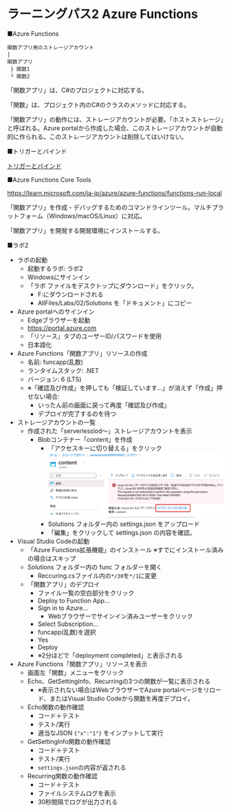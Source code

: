 # ラーニングパス2 Azure Functions

■Azure Functions

```
関数アプリ用のストレージアカウント
|
関数アプリ
 ├ 関数1
 └ 関数2
```

「関数アプリ」は、C#のプロジェクトに対応する。

「関数」は、プロジェクト内のC#のクラスのメソッドに対応する。

「関数アプリ」の動作には、ストレージアカウントが必要。「ホストストレージ」と呼ばれる。Azure portalから作成した場合、このストレージアカウントが自動的に作られる。このストレージアカウントは削除してはいけない。

■トリガーとバインド

[トリガーとバインド](pdf/mod02/%E3%83%88%E3%83%AA%E3%82%AC%E3%83%BC%E3%80%81%E3%83%90%E3%82%A4%E3%83%B3%E3%83%89.pdf)

■Azure Functions Core Tools

https://learn.microsoft.com/ja-jp/azure/azure-functions/functions-run-local

「関数アプリ」を作成・デバッグするためのコマンドラインツール。マルチプラットフォーム（Windows/macOS/Linux）に対応。

「関数アプリ」を開発する開発環境にインストールする。

■ラボ2

- ラボの起動
  - 起動するラボ: ラボ2
  - Windowsにサインイン
  - 「ラボ ファイルをデスクトップにダウンロード」をクリック。
    - F:にダウンロードされる
    - AllFiles/Labs/02/Solutions を「ドキュメント」にコピー
- Azure portalへのサインイン
  - Edgeブラウザーを起動
  - https://portal.azure.com
  - 「リソース」タブのユーザーID/パスワードを使用
  - 日本語化
- Azure Functions「関数アプリ」リソースの作成
  - 名前: funcapp(乱数)
  - ランタイムスタック: .NET
  - バージョン: 6 (LTS)
  - ※「確認及び作成」を押しても「検証しています...」が消えず「作成」押せない場合:
    - いったん前の画面に戻って再度「確認及び作成」
    - デプロイが完了するのを待つ
- ストレージアカウントの一覧
  - 作成された「serverlesslod～」ストレージアカウントを表示
    - Blobコンテナー「content」を作成
      - 「アクセスキーに切り替える」をクリック ![](images/ss-2023-05-15-12-34-03.png)
      - Solutions フォルダー内の settings.json をアップロード
      - 「編集」をクリックして settings.json の内容を確認。
- Visual Studio Codeの起動
  - 「Azure Functions拡張機能」のインストール ※すでにインストール済みの場合はスキップ
  - Solutions フォルダー内の func フォルダーを開く
    - Reccuring.csファイル内の`*/30`を`*/1`に変更
  - 「関数アプリ」のデプロイ
    - ファイル一覧の空白部分をクリック
    - Deploy to Function App...
    - Sign in to Azure...
      - Webブラウザーでサインイン済みユーザーをクリック
    - Select Subscription...
    - funcapp(乱数)を選択
    - Yes
    - Deploy
    - ※2分ほどで「deployment completed」と表示される
- Azure Functions「関数アプリ」リソースを表示
  - 画面左「関数」メニューをクリック
  - Echo、GetSettingInfo、Recurringの3つの関数が一覧に表示される
    - ※表示されない場合はWebブラウザーでAzure portalページをリロード、またはVisual Studio Codeから関数を再度デプロイ。
  - Echo関数の動作確認
    - コード＋テスト
    - テスト/実行
    - 適当なJSON `{"x":"1"}` をインプットして実行
  - GetSettingInfo関数の動作確認
    - コード＋テスト
    - テスト/実行
    - `settings.json`の内容が返される
  - Recurring関数の動作確認
    - コード＋テスト
    - ファイルシステムログを表示
    - 30秒間隔でログが出力される
